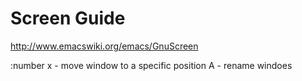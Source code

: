 # Screen Guide

http://www.emacswiki.org/emacs/GnuScreen

:number x - move window to a specific position
A - rename windoes
